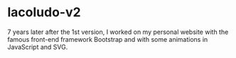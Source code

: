 # lacoludo-v2

7 years later after the 1st version, I worked on my personal website with the famous front-end framework Bootstrap and with some animations in JavaScript and SVG.
